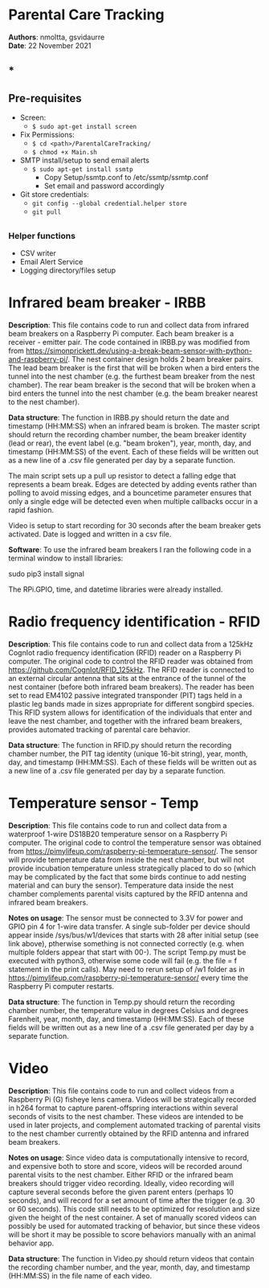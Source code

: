 <h1>Parental Care Tracking</h1>
<b>Authors</b>: nmoltta, gsvidaurre <br>
<b>Date</b>: 22 November 2021

## * <h2>Pre-requisites</h2>

- Screen:
  - ```$ sudo apt-get install screen```
- Fix Permissions:
  - ```$ cd <path>/ParentalCareTracking/```
  - ```$ chmod +x Main.sh```
- SMTP install/setup to send email alerts
  - ```$ sudo apt-get install ssmtp```
    - Copy Setup/ssmtp.conf to /etc/ssmtp/ssmtp.conf
    - Set email and password accordingly
- Git store credentials:
  - ```git config --global credential.helper store```
  - ```git pull```

## 

<h3>Helper functions</h3>

- CSV writer
- Email Alert Service
- Logging directory/files setup

<h1>Infrared beam breaker - IRBB</h1>

**Description**: This file contains code to run and collect data from infrared beam breakers on a Raspberry Pi computer. Each beam breaker is a receiver - emitter pair. The code contained in IRBB.py was modified from from https://simonprickett.dev/using-a-break-beam-sensor-with-python-and-raspberry-pi/. The nest container design holds 2 beam breaker pairs. The lead beam breaker is the first that will be broken when a bird enters the tunnel into the nest chamber (e.g. the furthest beam breaker from the nest chamber). The rear beam breaker is the second that will be broken when a bird enters the tunnel into the nest chamber (e.g. the beam breaker nearest to the nest chamber).

**Data structure**: The function in IRBB.py should return the date and timestamp (HH:MM:SS) when an infrared beam is broken. The master script should return the recording chamber number, the beam breaker identity (lead or rear), the event label (e.g. "beam broken"), year, month, day, and timestamp (HH:MM:SS) of the event. Each of these fields will be written out as a new line of a .csv file generated per day by a separate function.

The main script sets up a pull up resistor to detect a falling edge that represents a beam break. Edges are detected by adding events rather than polling to avoid missing edges, and a bouncetime parameter ensures that only a single edge will be detected even when multiple callbacks occur in a rapid fashion.

Video is setup to start recording for 30 seconds after the beam breaker gets activated. Date is logged and written in a csv file.

**Software**: To use the infrared beam breakers I ran the following code in a terminal window to install libraries:

sudo pip3 install signal

The RPi.GPIO, time, and datetime libraries were already installed.

<h1>Radio frequency identification - RFID</h1>

**Description**: This file contains code to run and collect data from a 125kHz CognIot radio frequency identification (RFID) reader on a Raspberry Pi computer. The original code to control the RFID reader was obtained from https://github.com/CognIot/RFID_125kHz. The RFID reader is connected to an external circular antenna that sits at the entrance of the tunnel of the nest container (before both infrared beam breakers). The reader has been set to read EM4102 passive integrated transponder (PIT) tags held in a plastic leg bands made in sizes appropriate for different songbird species. This RFID system allows for identification of the individuals that enter and leave the nest chamber, and together with the infrared beam breakers, provides automated tracking of parental care behavior.

**Data structure**: The function in RFID.py should return the recording chamber number, the PIT tag identity (unique 16-bit string), year, month, day, and timestamp (HH:MM:SS). Each of these fields will be written out as a new line of a .csv file generated per day by a separate function.

<h1>Temperature sensor  - Temp</h1>

**Description**: This file contains code to run and collect data from a waterproof 1-wire DS18B20 temperature sensor on a Raspberry Pi computer. The original code to control the temperature sensor was obtained from https://pimylifeup.com/raspberry-pi-temperature-sensor/. The sensor will provide temperature data from inside the nest chamber, but will not provide incubation temperature unless strategically placed to do so (which may be complicated by the fact that some birds continue to add nesting material and can bury the sensor). Temperature data inside the nest chamber complements parental visits captured by the RFID antenna and infrared beam breakers.

**Notes on usage**: The sensor must be connected to 3.3V for power and GPIO pin 4 for 1-wire data transfer. A single sub-folder per device should appear inside /sys/bus/w1/devices that starts with 28 after initial setup (see link above), ptherwise something is not connected correctly (e.g. when multiple folders appear that start with 00-). The script Temp.py must be executed with python3, otherwise some code will fail (e.g. the file = f statement in the print calls). May need to rerun setup of /w1 folder as in https://pimylifeup.com/raspberry-pi-temperature-sensor/ every time the Raspberry Pi computer restarts.

**Data structure**: The function in Temp.py should return the recording chamber number, the temperature value in degrees Celsius and degrees Farenheit, year, month, day, and timestamp (HH:MM:SS). Each of these fields will be written out as a new line of a .csv file generated per day by a separate function.

<h1>Video</h1>

**Description**: This file contains code to run and collect videos from a Raspberry Pi (G) fisheye lens camera. Videos will be strategically recorded in h264 format to capture parent-offspring interactions within several seconds of visits to the nest chamber. These videos are intended to be used in later projects, and complement automated tracking of parental visits to the nest chamber currently obtained by the RFID antenna and infrared beam breakers.

**Notes on usage**: Since video data is computationally intensive to record, and expensive both to store and score, videos will be recorded around parental visits to the nest chamber. Either RFID or the infrared beam breakers should trigger video recording. Ideally, video recording will capture several seconds before the given parent enters (perhaps 10 seconds), and will record for a set amount of time after the trigger (e.g. 30 or 60 seconds). This code still needs to be optimized for resolution and size given the height of the nest container. A set of manually scored videos can possibly be used for automated tracking of behavior, but since these videos will be short it may be possible to score behaviors manually with an animal behavior app.

**Data structure**: The function in Video.py should return videos that contain the recording chamber number, and the year, month, day, and timestamp (HH:MM:SS) in the file name of each video.
